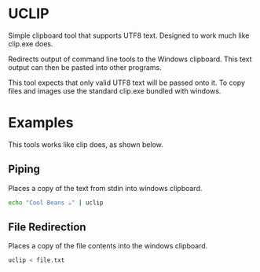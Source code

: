 # UCLIP

Simple clipboard tool that supports UTF8 text.
Designed to work much like clip.exe does.

Redirects output of command line tools to the Windows clipboard.
This text output can then be pasted into other programs.

This tool expects that only valid UTF8 text will be passed onto it.
To copy files and images use the standard clip.exe bundled with windows.
    
# Examples

This tools works like clip does, as shown below.

## Piping         

Places a copy of the text from stdin into windows clipboard.

```bash
echo "Cool Beans ☕" | uclip
```

## File Redirection

Places a copy of the file contents into the windows clipboard.

```bash
uclip < file.txt
```
